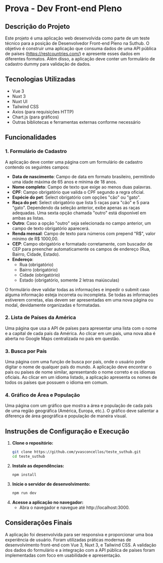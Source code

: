 # Prova - Dev Front-end Pleno

## Descrição do Projeto

Este projeto é uma aplicação web desenvolvida como parte de um teste técnico para a posição de Desenvolvedor Front-end Pleno na Suthub. O objetivo é construir uma aplicação que consuma dados de uma API pública de países (https://restcountries.com/) e apresente esses dados em diferentes formatos. Além disso, a aplicação deve conter um formulário de cadastro dummy para validação de dados.

## Tecnologias Utilizadas

- Vue 3
- Nuxt 3
- Nuxt UI
- Tailwind CSS
- Axios (para requisições HTTP)
- Chart.js (para gráficos)
- Outras bibliotecas e ferramentas externas conforme necessário

## Funcionalidades

### 1. Formulário de Cadastro

A aplicação deve conter uma página com um formulário de cadastro contendo os seguintes campos:

- **Data de nascimento**: Campo de data em formato brasileiro, permitindo uma idade máxima de 65 anos e mínima de 18 anos.
- **Nome completo**: Campo de texto que exige ao menos duas palavras.
- **CPF**: Campo obrigatório que valida o CPF segundo a regra oficial.
- **Espécie do pet**: Select obrigatório com opções "cão" ou "gato".
- **Raça do pet**: Select obrigatório que lista 5 raças para "cão" e 5 para "gato". Dependendo da seleção anterior, exibe apenas as raças adequadas. Uma sexta opção chamada "outro" está disponível em ambas as listas.
- **Outro**: Caso a opção "outro" seja selecionada no campo anterior, um campo de texto obrigatório aparecerá.
- **Renda mensal**: Campo de texto para números com prepend "R$", valor mínimo de R$ 1000,00.
- **CEP**: Campo obrigatório e formatado corretamente, com buscador de CEP para preencher automaticamente os campos de endereço (Rua, Bairro, Cidade, Estado).
- **Endereço**:
  - Rua (obrigatório)
  - Bairro (obrigatório)
  - Cidade (obrigatório)
  - Estado (obrigatório, somente 2 letras maiúsculas)

O formulário deve validar todas as informações e impedir o submit caso alguma informação esteja incorreta ou incompleta. Se todas as informações estiverem corretas, elas devem ser apresentadas em uma nova página ou modal, devidamente organizadas e formatadas.

### 2. Lista de Países da América

Uma página que usa a API de países para apresentar uma lista com o nome e a capital de cada país da América. Ao clicar em um país, uma nova aba é aberta no Google Maps centralizada no país em questão.

### 3. Busca por País

Uma página com uma função de busca por país, onde o usuário pode digitar o nome de qualquer país do mundo. A aplicação deve encontrar o país ou países de nome similar, apresentando o nome correto e os idiomas oficiais. Ao clicar em um idioma listado, a aplicação apresenta os nomes de todos os países que possuem o idioma em comum.

### 4. Gráfico de Área e População

Uma página com um gráfico que mostra a área e população de cada país de uma região geográfica (América, Europa, etc.). O gráfico deve salientar a diferença de área geográfica e população de maneira visual.


## Instruções de Configuração e Execução

1. **Clone o repositório:**
   ```sh
   git clone https://github.com/yvasconcellos/teste_suthub.git
   cd teste_suthub
   ```
2. **Instale as dependências:**
   ```sh
   npm install
   ```
3. **Inicie o servidor de desenvolvimento:**
   ```sh
   npm run dev
   ```
4. **Acesse a aplicação no navegador:**
   - Abra o navegador e navegue até http://localhost:3000.

## Considerações Finais

A aplicação foi desenvolvida para ser responsiva e proporcionar uma boa experiência de usuário. Foram utilizadas práticas modernas de desenvolvimento front-end com Vue 3, Nuxt 3, e Tailwind CSS. A validação dos dados do formulário e a integração com a API pública de países foram implementadas com foco em usabilidade e apresentação.
